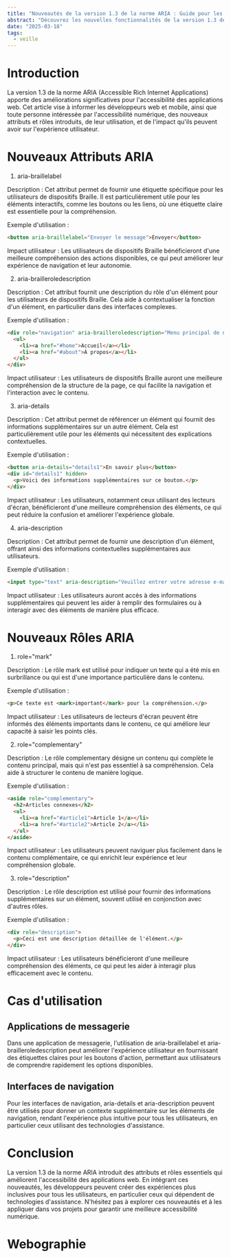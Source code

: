 ```yaml
---
title: "Nouveautés de la version 1.3 de la norme ARIA : Guide pour les développeurs"
abstract: "Découvrez les nouvelles fonctionnalités de la version 1.3 de la norme ARIA. Cet article fournit des exemples pratiques et explique comment ces améliorations renforcent l'accessibilité des applications web pour tous les utilisateurs."
date: "2025-03-18"
tags:
  - veille
---
```


# Introduction
La version 1.3 de la norme ARIA (Accessible Rich Internet Applications) apporte des améliorations significatives pour l'accessibilité des applications web. Cet article vise à informer les développeurs web et mobile, ainsi que toute personne intéressée par l'accessibilité numérique, des nouveaux attributs et rôles introduits, de leur utilisation, et de l'impact qu'ils peuvent avoir sur l'expérience utilisateur.

# Nouveaux Attributs ARIA

1. aria-braillelabel

Description : Cet attribut permet de fournir une étiquette spécifique pour les utilisateurs de dispositifs Braille. Il est particulièrement utile pour les éléments interactifs, comme les boutons ou les liens, où une étiquette claire est essentielle pour la compréhension.

Exemple d'utilisation :

```html
<button aria-braillelabel="Envoyer le message">Envoyer</button>
```

Impact utilisateur : Les utilisateurs de dispositifs Braille bénéficieront d'une meilleure compréhension des actions disponibles, ce qui peut améliorer leur expérience de navigation et leur autonomie.

2. aria-brailleroledescription

Description : Cet attribut fournit une description du rôle d'un élément pour les utilisateurs de dispositifs Braille. Cela aide à contextualiser la fonction d'un élément, en particulier dans des interfaces complexes.

Exemple d'utilisation :

```html
<div role="navigation" aria-brailleroledescription="Menu principal de navigation">
  <ul>
    <li><a href="#home">Accueil</a></li>
    <li><a href="#about">À propos</a></li>
  </ul>
</div>
```

Impact utilisateur : Les utilisateurs de dispositifs Braille auront une meilleure compréhension de la structure de la page, ce qui facilite la navigation et l'interaction avec le contenu.

3. aria-details

Description : Cet attribut permet de référencer un élément qui fournit des informations supplémentaires sur un autre élément. Cela est particulièrement utile pour les éléments qui nécessitent des explications contextuelles.

Exemple d'utilisation :

```html
<button aria-details="details1">En savoir plus</button>
<div id="details1" hidden>
  <p>Voici des informations supplémentaires sur ce bouton.</p>
</div>
```

Impact utilisateur : Les utilisateurs, notamment ceux utilisant des lecteurs d'écran, bénéficieront d'une meilleure compréhension des éléments, ce qui peut réduire la confusion et améliorer l'expérience globale.

4. aria-description

Description : Cet attribut permet de fournir une description d'un élément, offrant ainsi des informations contextuelles supplémentaires aux utilisateurs.

Exemple d'utilisation :

```html
<input type="text" aria-description="Veuillez entrer votre adresse e-mail." />
```

Impact utilisateur : Les utilisateurs auront accès à des informations supplémentaires qui peuvent les aider à remplir des formulaires ou à interagir avec des éléments de manière plus efficace.

# Nouveaux Rôles ARIA

1. role="mark"

Description : Le rôle mark est utilisé pour indiquer un texte qui a été mis en surbrillance ou qui est d'une importance particulière dans le contenu.

Exemple d'utilisation :

```html
<p>Ce texte est <mark>important</mark> pour la compréhension.</p>
```

Impact utilisateur : Les utilisateurs de lecteurs d'écran peuvent être informés des éléments importants dans le contenu, ce qui améliore leur capacité à saisir les points clés.

2. role="complementary"

Description : Le rôle complementary désigne un contenu qui complète le contenu principal, mais qui n'est pas essentiel à sa compréhension. Cela aide à structurer le contenu de manière logique.

Exemple d'utilisation :

```html
<aside role="complementary">
  <h2>Articles connexes</h2>
  <ul>
    <li><a href="#article1">Article 1</a></li>
    <li><a href="#article2">Article 2</a></li>
  </ul>
</aside>
```

Impact utilisateur : Les utilisateurs peuvent naviguer plus facilement dans le contenu complémentaire, ce qui enrichit leur expérience et leur compréhension globale.

3. role="description"

Description : Le rôle description est utilisé pour fournir des informations supplémentaires sur un élément, souvent utilisé en conjonction avec d'autres rôles.

Exemple d'utilisation :

```html
<div role="description">
  <p>Ceci est une description détaillée de l'élément.</p>
</div>
```

Impact utilisateur : Les utilisateurs bénéficieront d'une meilleure compréhension des éléments, ce qui peut les aider à interagir plus efficacement avec le contenu.

# Cas d'utilisation

## Applications de messagerie
Dans une application de messagerie, l'utilisation de aria-braillelabel et aria-brailleroledescription peut améliorer l'expérience utilisateur en fournissant des étiquettes claires pour les boutons d'action, permettant aux utilisateurs de comprendre rapidement les options disponibles.

## Interfaces de navigation
Pour les interfaces de navigation, aria-details et aria-description peuvent être utilisés pour donner un contexte supplémentaire sur les éléments de navigation, rendant l'expérience plus intuitive pour tous les utilisateurs, en particulier ceux utilisant des technologies d'assistance.

# Conclusion
La version 1.3 de la norme ARIA introduit des attributs et rôles essentiels qui améliorent l'accessibilité des applications web. En intégrant ces nouveautés, les développeurs peuvent créer des expériences plus inclusives pour tous les utilisateurs, en particulier ceux qui dépendent de technologies d'assistance. N'hésitez pas à explorer ces nouveautés et à les appliquer dans vos projets pour garantir une meilleure accessibilité numérique.

# Webographie